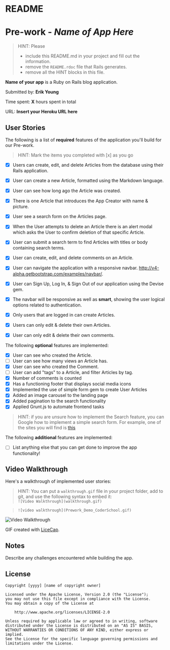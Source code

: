 # README

# Pre-work - *Name of App Here*

> HINT: Please
> - include this README.md in your project and fill out the information. 
> - remove the `README.rdoc` file that Rails generates. 
> - remove all the HINT blocks in this file.

**Name of your app** is a Ruby on Rails blog application.

Submitted by: **Erik Young**

Time spent: **X** hours spent in total

URL: **Insert your Heroku URL here**

## User Stories

The following is a list of **required** features of the application you'll build for our Pre-work.

> HINT: Mark the items you completed with [x] as you go

* [X] Users can create, edit, and delete Articles from the database using their Rails application.
* [X] User can create a new Article, formatted using the Markdown language.
* [X] User can see how long ago the Article was created.
* [X] There is one Article that introduces the App Creator with name & picture.
* [X] User see a search form on the Articles page.
* [X] When the User attempts to delete an Article there is an alert modal which asks the User to confirm deletion of that specific Article.
* [X] User can submit a search term to find Articles with titles or body containing search terms.
* [X] User can create, edit, and delete comments on an Article.
* [X] User can navigate the application with a responsive navbar.
      http://v4-alpha.getbootstrap.com/examples/navbar/.
* [X] User can Sign Up, Log In, & Sign Out of our application using the Devise gem.      
* [X] The navbar will be responsive as well as **smart**, showing the user logical options related to authentication.
* [X] Only users that are logged in can create Articles.
* [X] Users can only edit & delete their own Articles.
* [X] User can only edit & delete their own comments.


The following **optional** features are implemented:

* [X] User can see who created the Article.
* [ ] User can see how many views an Article has.
* [X] User can see who created the Comment.
* [ ] User can add "tags" to a Article, and filter Articles by 
tag.
* [X] Number of comments is counted
* [X] Has a functioning footer that displays social media icons
* [X] Implemented the use of simple form gem to create User Articles
* [X] Added an image carousel to the landing page 
* [X]  Added pagination to the search functionality
* [X] Applied Grunt.js to automate frontend tasks

> HINT: if you are unsure how to implement the Search feature, you can Google how to implement a simple search form. For example, one of the sites you will find is [this](http://www.jorgecoca.com/buils-search-form-ruby-rails/)

The following **additional** features are implemented:

- [ ] List anything else that you can get done to improve the app functionality!

## Video Walkthrough 

Here's a walkthrough of implemented user stories:

> HINT: You can put a `walkthrough.gif` file in your project folder, add to git, and use the following syntax to embed it:  
> `![Video Walkthrough](walkthrough.gif)` 

> `![video walkthrough](Prework_Demo_CoderSchool.gif)`

![Video Walkthrough](/path/to/your/gif/file)

GIF created with [LiceCap](http://www.cockos.com/licecap/).

## Notes

Describe any challenges encountered while building the app.

## License

    Copyright [yyyy] [name of copyright owner]

    Licensed under the Apache License, Version 2.0 (the "License");
    you may not use this file except in compliance with the License.
    You may obtain a copy of the License at

        http://www.apache.org/licenses/LICENSE-2.0

    Unless required by applicable law or agreed to in writing, software
    distributed under the License is distributed on an "AS IS" BASIS,
    WITHOUT WARRANTIES OR CONDITIONS OF ANY KIND, either express or implied.
    See the License for the specific language governing permissions and
    limitations under the License.
